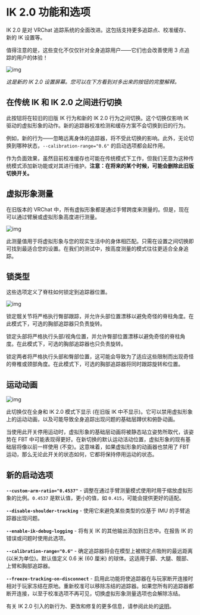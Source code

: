 # IK 2.0 功能和选项

IK 2.0 是对 VRChat 追踪系统的全面改进。这包括支持更多追踪点、校准缓存、新的 IK 设置等。

值得注意的是，这些变化不仅仅针对全身追踪用户——它们也会改善使用 3 点追踪的用户的体验！

![img](/docs.vrchat.com/images/ik-20-features-and-options-1.png)

*这是新的 IK 2.0 设置屏幕。您可以在下方看到对多出来的按钮的完整解释。*

## 在传统 IK 和 IK 2.0 之间进行切换

此按钮将在较旧的旧版 IK 行为和新的 IK 2.0 行为之间切换。这个切换仅影响 IK 驱动的虚拟形象的动作。新的追踪器校准检测和缓存方案不会切换到旧的行为。

例如，新的行为——忽略远离身体的追踪器，将不受此切换的影响。此外，无论切换到哪种状态，`--calibration-range="0.6"` 的启动选项都会起作用。

作为负面效果，虽然目前校准缓存也可能在传统模式下工作，但我们无意为这种传统模式添加新功能或对其进行维护。**注意：在将来的某个时候，可能会删除此旧版切换开关。**

## 虚拟形象测量

在旧版本的 VRChat 中，所有虚拟形象都是通过手臂跨度来测量的。但是，现在可以通过臂展或虚拟形象高度进行测量。

![img](/docs.vrchat.com/images/ik-20-features-and-options-2.gif)

此测量值用于将虚拟形象与您的现实生活中的身体相匹配。只需在设置之间切换即可找到最适合您的设置。在我们的测试中，按高度测量的模式往往更适合全身追踪。

## 锁类型

这些选项定义了脊柱如何锁定到追踪器位置。

![img](/docs.vrchat.com/images/ik-20-features-and-options-3.gif)

锁定髋关节将严格执行臀部跟踪，并允许头部位置漂移以避免奇怪的脊柱角度。在此模式下，可选的胸部追踪器只负责旋转。

锁定头部将严格执行头部/视角位置，并允许臀部位置漂移以避免奇怪的脊柱角度。在此模式下，可选的胸部追踪器也只负责旋转。

锁定两者将严格执行头部和臀部位置，这可能会导致为了适应这些限制而出现奇怪的脊椎或颈部角度。在此模式下，可选的胸部追踪器将同时跟踪旋转和位置。

## 运动动画

![img](/docs.vrchat.com/images/ik-20-features-and-options-4.png)

此切换仅在全身和 IK 2.0 模式下显示 (在旧版 IK 中不显示)。它可以禁用虚拟形象上的运动动画，以及可能导致全身追踪出现问题的基础层蹲伏和俯卧动画。

当使用此开关停用运动时，虚拟形象的基础层动画将被静态站立姿势所取代，该姿势在 FBT 中可能表现得更好。在新切换的默认运动活动位置，虚拟形象的现有基础层将像以前一样使用 (不变)。这意味着，如果虚拟形象的动画器也禁用了 FBT 运动，那么无论此开关的状态如何，它都将保持停用运动的状态。

## 新的启动选项

**`--custom-arm-ratio="0.4537"`** - 调整在通过手臂测量模式使用时用于缩放虚拟形象的比例。`0.4537` 是默认值，更小的值，如 `0.415`，可能会提供更好的适配。

**`--disable-shoulder-tracking`** - 使用它来避免某些类型的仅基于 IMU 的手臂追踪器出现问题。

**`--enable-ik-debug-logging`** - 将有关 IK 的其他输出添加到日志中。在报告 IK 的错误或问题时使用此选项。

**`--calibration-range="0.6"`** - 确定追踪器将会在模型上被绑定点吸附的最远距离 (以米为单位)。默认值定义 0.6 米 (60 厘米) 的球体。这适用于脚、大腿、髋部、上臂和胸部追踪器。

**`--freeze-tracking-on-disconnect`** - 启用此功能将使追踪器在与玩家断开连接时相对于玩家冻结在原地。重新校准可以移除冻结的追踪器。如果您所有的追踪器都断开连接，以至于校准选项不再可见，切换虚拟形象测量选项也会解除冻结。

有关 IK 2.0 引入的新行为、更改和修复的更多信息，请参阅此处的[说明](https://docs.vrchat.com/docs/v2022.2.1/latest-release)。
